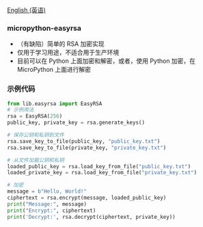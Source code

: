 [English (英语)](./README.md)
### micropython-easyrsa
- （有缺陷）简单的 RSA 加密实现
- 仅用于学习用途，不适合用于生产环境
- 目前可以在 Python 上面加密和解密，或者，使用 Python 加密，在 MicroPython 上面进行解密

### 示例代码
```python
from lib.easyrsa import EasyRSA
# 示例用法
rsa = EasyRSA(256)
public_key, private_key = rsa.generate_keys()

# 保存公钥和私钥到文件
rsa.save_key_to_file(public_key, "public_key.txt")
rsa.save_key_to_file(private_key, "private_key.txt")

# 从文件加载公钥和私钥
loaded_public_key = rsa.load_key_from_file("public_key.txt")
loaded_private_key = rsa.load_key_from_file("private_key.txt")

# 加密
message = b"Hello, World!"
ciphertext = rsa.encrypt(message, loaded_public_key)
print("Message:", message)
print("Encrypt:", ciphertext)
print('Decrypt:', rsa.decrypt(ciphertext, private_key))
```